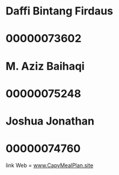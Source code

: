 Daffi Bintang Firdaus
==
00000073602
==
M. Aziz Baihaqi
==
00000075248
==
Joshua Jonathan
==
00000074760
==
link Web = www.CapyMealPlan.site

